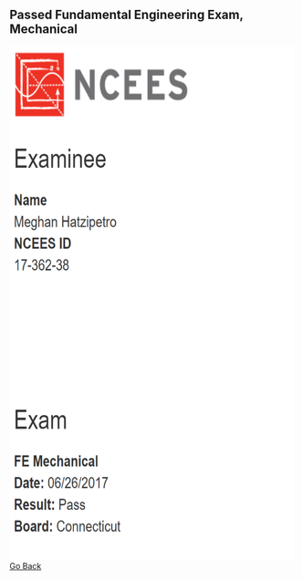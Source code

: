 ## Passed Fundamental Engineering Exam, Mechanical
<img src="images/FundamentalEngineeringExamResults_Passed.PNG" width="500" height="900" border="0"><br>
[Go Back](https://mhatzi.github.io/)
